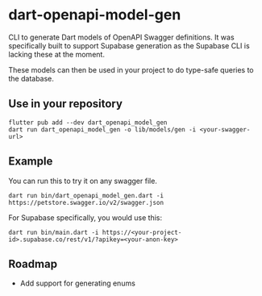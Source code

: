 # dart-openapi-model-gen

CLI to generate Dart models of OpenAPI Swagger definitions. It was specifically built to support Supabase generation as the Supabase CLI is lacking these at the moment.

These models can then be used in your project to do type-safe queries to the database.

## Use in your repository

```shell
flutter pub add --dev dart_openapi_model_gen
dart run dart_openapi_model_gen -o lib/models/gen -i <your-swagger-url>
```

## Example

You can run this to try it on any swagger file.

```shell
dart run bin/dart_openapi_model_gen.dart -i https://petstore.swagger.io/v2/swagger.json
```

For Supabase specifically, you would use this:

```
dart run bin/main.dart -i https://<your-project-id>.supabase.co/rest/v1/?apikey=<your-anon-key>
```


## Roadmap

* Add support for generating enums
